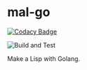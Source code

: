 # mal-go

[![Codacy Badge](https://api.codacy.com/project/badge/Grade/54ad82dd0a2c451980fb814bf914caaf)](https://app.codacy.com/manual/keithnull/mal-go?utm_source=github.com&utm_medium=referral&utm_content=keithnull/mal-go&utm_campaign=Badge_Grade_Dashboard)

![Build and Test](https://github.com/keithnull/mal-go/workflows/Build%20and%20Test/badge.svg)

Make a Lisp with Golang.
